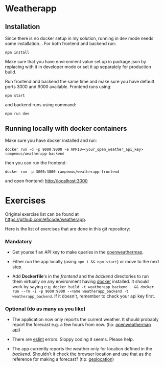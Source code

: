 # Weatherapp

## Installation

Since there is no docker setup in my solution, running in dev mode needs some installation... For both frontend and backend run:

`npm install`

Make sure that you have environment value set up in package.json by replacing <SECRET> with it in developer mode or set it up separately for production build.

Run frontend and backend the same time and make sure you have default ports 3000 and 9000 available. Frontend runs using:

`npm start`

and backend runs using command:

`npm run dev`

## Running locally with docker containers

Make sure you have docker installed and run:

`docker run -d -p 9000:9000 -e APPID=<your_open_weather_api_key> rampemus/weatherapp-backend`

then you can run the frontend:

`docker run -p 3000:3000 rampemus/weatherapp-frontend`

and open frontend: [http://localhost:3000](http://localhost:3000)

# Exercises

Original exercise list can be found at https://github.com/eficode/weatherapp.

Here is the list of exercises that are done in this git repository:

### Mandatory

* Get yourself an API key to make queries in the [openweathermap](http://openweathermap.org/).

* Either run the app locally (using `npm i && npm start`) or move to the next step.

* Add **Dockerfile**'s in the *frontend* and the *backend* directories to run them virtually on any environment having [docker](https://www.docker.com/) installed. It should work by saying e.g. `docker build -t weatherapp_backend . && docker run --rm -i -p 9000:9000 --name weatherapp_backend -t weatherapp_backend`. If it doesn't, remember to check your api key first.

### Optional (do as many as you like)

* The application now only reports the current weather. It should probably report the forecast e.g. a few hours from now. (tip: [openweathermap api](https://openweathermap.org/forecast5))

* There are [eslint](http://eslint.org/) errors. Sloppy coding it seems. Please help.

* The app currently reports the weather only for location defined in the *backend*. Shouldn't it check the browser location and use that as the reference for making a forecast? (tip: [geolocation](https://developer.mozilla.org/en-US/docs/Web/API/Geolocation/Using_geolocation))
